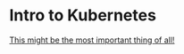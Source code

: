 # Intro to Kubernetes

[This might be the most important thing of all!](https://www.youtube.com/watch?v=uMA7qqXIXBk)
